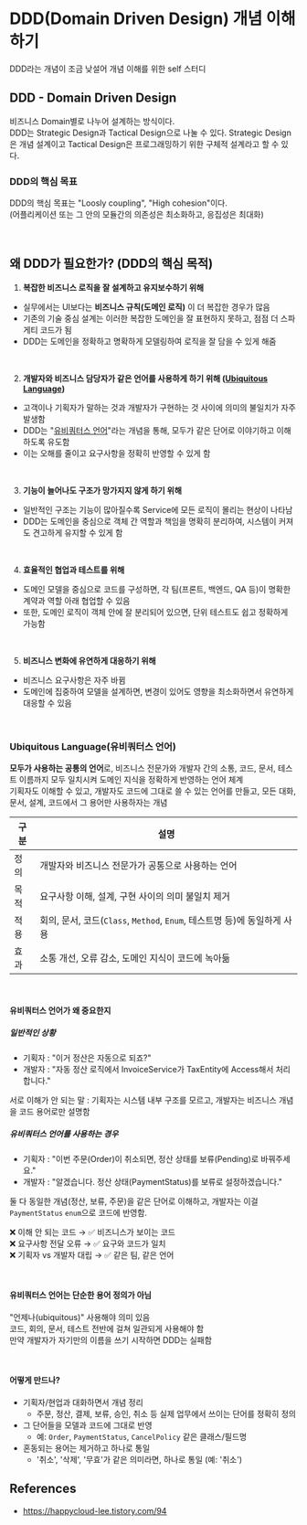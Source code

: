 # DDD(Domain Driven Design) 개념 이해하기
DDD라는 개념이 조금 낮설어 개념 이해를 위한 self 스터디

## DDD - Domain Driven Design
비즈니스 Domain별로 나누어 설계하는 방식이다.  
DDD는 Strategic Design과 Tactical Design으로 나눌 수 있다. Strategic Design은 개념 설계이고 Tactical Design은 프로그래밍하기 위한 구체적 설계라고 할 수 있다.

### DDD의 핵심 목표
DDD의 핵심 목표는 "Loosly coupling", "High cohesion"이다.  
(어플리케이션 또는 그 안의 모듈간의 의존성은 최소화하고, 응집성은 최대화)

<br/>

## 왜 DDD가 필요한가? (DDD의 핵심 목적)
1. **복잡한 비즈니스 로직을 잘 설계하고 유지보수하기 위해**
- 실무에서는 UI보다는 **비즈니스 규칙(도메인 로직)** 이 더 복잡한 경우가 많음
- 기존의 기술 중심 설계는 이러한 복잡한 도메인을 잘 표현하지 못하고, 점점 더 스파게티 코드가 됨
- DDD는 도메인을 정확하고 명확하게 모델링하여 로직을 잘 담을 수 있게 해줌

<br/>

2. **개발자와 비즈니스 담당자가 같은 언어를 사용하게 하기 위해 ([Ubiquitous Language](#ubiquitous-language유비쿼터스-언어))**
- 고객이나 기획자가 말하는 것과 개발자가 구현하는 것 사이에 의미의 불일치가 자주 발생함
- DDD는 "[유비쿼터스 언어](#ubiquitous-language유비쿼터스-언어)"라는 개념을 통해, 모두가 같은 단어로 이야기하고 이해하도록 유도함
- 이는 오해를 줄이고 요구사항을 정확히 반영할 수 있게 함

<br/>

3. **기능이 늘어나도 구조가 망가지지 않게 하기 위해**
- 일반적인 구조는 기능이 많아질수록 Service에 모든 로직이 몰리는 현상이 나타남
- DDD는 도메인을 중심으로 객체 간 역할과 책임을 명확히 분리하여, 시스템이 커져도 견고하게 유지할 수 있게 함

<br/>

4. **효율적인 협업과 테스트를 위해**
- 도메인 모델을 중심으로 코드를 구성하면, 각 팀(프론트, 백엔드, QA 등)이 명확한 계약과 역할 아래 협업할 수 있음
- 또한, 도메인 로직이 객체 안에 잘 분리되어 있으면, 단위 테스트도 쉽고 정확하게 가능함

<br/>

5. **비즈니스 변화에 유연하게 대응하기 위해**
- 비즈니스 요구사항은 자주 바뀜
- 도메인에 집중하여 모델을 설계하면, 변경이 있어도 영향을 최소화하면서 유연하게 대응할 수 있음

<br/>

### Ubiquitous Language(유비쿼터스 언어)
**모두가 사용하는 공통의 언어**로, 비즈니스 전문가와 개발자 간의 소통, 코드, 문서, 테스트 이름까지 모두 일치시켜 도메인 지식을 정확하게 반영하는 언어 체계  
기획자도 이해할 수 있고, 개발자도 코드에 그대로 쓸 수 있는 언어를 만들고, 모든 대화, 문서, 설계, 코드에서 그 용어만 사용하자는 개념

|구분|설명|
|---|---|
|정의|개발자와 비즈니스 전문가가 공통으로 사용하는 언어|
|목적|요구사항 이해, 설계, 구현 사이의 의미 불일치 제거|
|적용|회의, 문서, 코드(`Class`, `Method`, `Enum`, 테스트명 등)에 동일하게 사용|
|효과|소통 개선, 오류 감소, 도메인 지식이 코드에 녹아듦|

<br/>

#### 유비쿼터스 언어가 왜 중요한지
##### 일반적인 상황
- 기획자 : "이거 정산은 자동으로 되죠?"
- 개발자 : "자동 정산 로직에서 InvoiceService가 TaxEntity에 Access해서 처리합니다."

서로 이해가 안 되는 말 : 기획자는 시스템 내부 구조를 모르고, 개발자는 비즈니스 개념을 코드 용어로만 설명함

##### 유비쿼터스 언어를 사용하는 경우
- 기획자 : "이번 주문(Order)이 취소되면, 정산 상태를 보류(Pending)로 바꿔주세요."
- 개발자 : "알겠습니다. 정산 상태(PaymentStatus)를 보류로 설정하겠습니다."

둘 다 동일한 개념(정산, 보류, 주문)을 같은 단어로 이해하고, 개발자는 이걸 `PaymentStatus` `enum`으로 코드에 반영함.

❌ 이해 안 되는 코드 → ✅ 비즈니스가 보이는 코드  
❌ 요구사항 전달 오류 → ✅ 요구와 코드가 일치  
❌ 기획자 vs 개발자 대립 → ✅ 같은 팀, 같은 언어

<br/>

#### 유비쿼터스 언어는 단순한 용어 정의가 아님
"언제나(ubiquitous)" 사용해야 의미 있음  
코드, 회의, 문서, 테스트 전반에 걸쳐 일관되게 사용해야 함  
만약 개발자가 자기만의 이름을 쓰기 시작하면 DDD는 실패함

<br/>

#### 어떻게 만드나?
- 기획자/현업과 대화하면서 개념 정리
  - 주문, 정산, 결제, 보류, 승인, 취소 등 실제 업무에서 쓰이는 단어를 정확히 정의
- 그 단어들을 모델과 코드에 그대로 반영
  - 예: `Order`, `PaymentStatus`, `CancelPolicy` 같은 클래스/필드명
- 혼동되는 용어는 제거하고 하나로 통일
  - '취소', '삭제', '무효'가 같은 의미라면, 하나로 통일 (예: '취소')

## References
- https://happycloud-lee.tistory.com/94